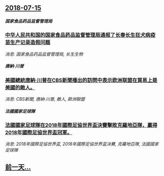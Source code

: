 ## [2018-07-15](/news/2018/07/15/index.md)

##### 国家食品药品监督管理局
### [中华人民共和国的国家食品药品监督管理局通报了长春长生狂犬病疫苗生产记录造假问题 ](/news/2018/07/15/中华人民共和国的国家食品药品监督管理局通报了长春长生狂犬病疫苗生产记录造假问题.md)
_消息: 国家食品药品监督管理局, 长生生物_

##### 唐納·川普
### [美國總統唐納·川普在CBS新聞播出的訪問中表示欧洲联盟在貿易上是美國的敵人。 ](/news/2018/07/15/美國總統唐納-川普在CBS新聞播出的訪問中表示欧洲联盟在貿易上是美國的敵人.md)
_消息: CBS新聞, 唐納·川普, 敵人, 歐洲聯盟_

##### 法國國家足球隊
### [法國國家足球隊在2018年國際足協世界盃決賽擊敗克羅地亞隊，贏得2018年國際足協世界盃冠軍。 ](/news/2018/07/15/法國國家足球隊在2018年國際足協世界盃決賽擊敗克羅地亞隊-贏得2018年國際足協世界盃冠軍.md)
_消息: 2018年國際足協世界盃, 2018年國際足協世界盃決賽, 克羅地亞隊, 法國國家足球隊_

## [前一天...](/news/2018/07/14/index.md)


